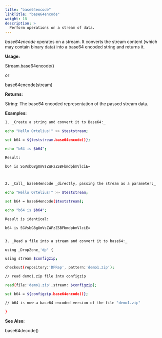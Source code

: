 ```yaml
---
title: "base64encode"
linkTitle: "base64encode"
weight: 18
description: >
  Perform operations on a stream of data. 
---
```



_base64encode_ operates on a stream. It converts the stream content (which may contain binary data) into a base64 encoded string and returns it.

**Usage:**

Stream.base64encode()

or

base64encode(stream)

**Returns:**

String: The base64 encoded representation of the passed stream data.

**Examples:**

```bash
1. _Create a string and convert it to Base64:_

echo "Hello Ortelius!" >> $teststream;

set b64 = ${teststream.base64encode()};

echo "b64 is $b64";

Result:

b64 is SGVsbG8gUmVsZWFzZSBFbmdpbmVlciE=



2. _Call_ base64encode _directly, passing the stream as a parameter:_

echo "Hello Ortelius!" >> $teststream;

set b64 = base64encode($teststream);

echo "b64 is $b64";

Result is identical:

b64 is SGVsbG8gUmVsZWFzZSBFbmdpbmVlciE=


3. _Read a file into a stream and convert it to base64:_

using _DropZone_'dp' {

using stream $configzip;

checkout(repository:'DPRep', pattern:'demo1.zip');

// read demo1.zip file into configzip

read(file:'demo1.zip',stream: $configzip);

set b64 = ${configzip.base64encode()};

// b64 is now a base64 encoded version of the file "demo1.zip"

}
```

**See Also:**

base64decode()

